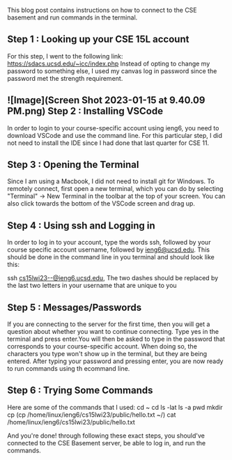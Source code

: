This blog post contains instructions on how to connect to the CSE basement and run commands in the terminal.

__Step 1__ : Looking up your CSE 15L account 
---
For this step, I went to the following link: https://sdacs.ucsd.edu/~icc/index.php
Instead of opting to change my password to something else, I used my canvas log in password since the password met the strength requirement. 

![Image](Screen Shot 2023-01-15 at 9.40.09 PM.png)
__Step 2__ : Installing VSCode
---
In order to login to your course-specific account using ieng6, you need to download VSCode and use the command line. For this particular step, I did 
not need to install the IDE since I had done that last quarter for CSE 11.

__Step 3__ : Opening the Terminal
---
Since I am using a Macbook, I did not need to install git for Windows. To remotely connect, first open a new terminal, which you can do by selecting "Terminal" -> New Terminal in the toolbar at the top of your screen. You can also click towards the bottom of the VSCode screen and drag up.

__Step 4__ : Using ssh and Logging in
---
In order to log in to your account, type the words ssh, followed by your course specific account username, followed by ieng6@ucsd.edu. This should be done in the command line in you terminal and should look like this:

ssh cs15lwi23--@ieng6.ucsd.edu, The two dashes should be replaced by the last two letters in your username that are unique to you

__Step 5__ : Messages/Passwords
---
If you are connecting to the server for the first time, then you will get a question about whether you want to continue connecting. Type yes in the terminal and press enter.You will then be asked to type in the password that corresponds to your course-specific account. When doing so, the characters you type won't show up in the terminal, but they are being entered. After typing your password and pressing enter, you are now ready to run commands using th ecommand line.

__Step 6__ : Trying Some Commands
---
Here are some of the commands that I used:
cd ~
cd
ls -lat
ls -a
pwd
mkdir
cp (cp /home/linux/ieng6/cs15lwi23/public/hello.txt ~/)
cat /home/linux/ieng6/cs15lwi23/public/hello.txt

And you're done! through following these exact steps, you should've connected to the CSE Basement server, be able to log in, and run the commands.
